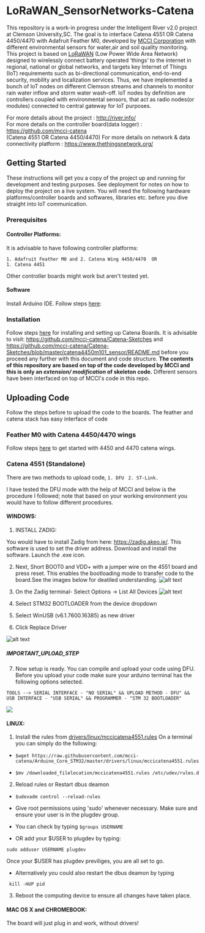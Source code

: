 # LoRaWAN_SensorNetworks-Catena

This repository is a work-in progress under the Intelligent River v2.0 project at Clemson University,SC. The goal is to interface Catena 4551 OR Catena 4450/4470 with Adafruit Feather M0, developed by [MCCI Corporation](http://www.mcci.com/mcci-v5/index.html) with different environmental sensors for water,air and soil quality monitoring. This project is based on [LoRaWAN](https://lora-alliance.org/about-lorawan) (Low Power Wide Area Network) designed to wirelessly connect battery operated ‘things’ to the internet in regional, national or global networks, and targets key Internet of Things (IoT) requirements such as bi-directional communication, end-to-end security, mobility and localization services. Thus, we have implemented a bunch of IoT nodes on different Clemson streams and channels to monitor rain water inflow and storm water wash-off. IoT nodes by definition are controllers coupled with environmental sensors, that act as radio nodes(or modules) connected to central gateway for IoT purposes.

For more details about the project                       :   http://river.info/     
For more details on the controller board(data logger)    :   https://github.com/mcci-catena  
(Catena 4551 OR Catena 4450/4470)
For more details on network & data connectivity platform :   https://www.thethingsnetwork.org/ 

## Getting Started
These instructions will get you a copy of the project up and running for development and testing purposes. See deployment for notes on how to deploy the project on a live system. You will need the following hardware platforms/controller boards and softwares, libraries etc. before you dive straight into IoT communication. 
### Prerequisites 
#### Controller Platforms:
It is advisable to have following controller platforms:
````
1. Adafruit Feather M0 and 2. Catena Wing 4450/4470  OR
1. Catena 4451
`````` 
Other controller boards might work but aren't tested yet. 
#### Software 
Install Arduino IDE. Follow steps [here](https://www.arduino.cc/en/Main/Software): 

### Installation 
Follow steps [here](https://github.com/mcci-catena/Catena-Sketches/blob/master/catena4450m101_sensor/README.md) for installing and setting up Catena Boards. It is advisable to visit: https://github.com/mcci-catena/Catena-Sketches and https://github.com/mcci-catena/Catena-Sketches/blob/master/catena4450m101_sensor/README.md before you proceed any further with this document and code structure. **The contents of this repository are based on top of the code developed by MCCI and this is only an *extension/ modification* of skeleton code.** Different sensors have been interfaced on top of MCCI's code in this repo. 

## Uploading Code
Follow the steps before to upload the code to the boards. The feather and catena stack has easy interface of code 
### Feather M0 with Catena 4450/4470 wings
Follow steps [here](https://github.com/mcci-catena/Catena-Sketches/blob/master/catena4450m101_sensor/README.md) to get started with 4450 and 4470 catena wings. 
### Catena 4551 (Standalone)
There are two methods to upload code, 
``` 1. DFU ```
``` 2. ST-Link.```

I have tested the DFU mode with the help of MCCI and below is the procedure I followed; note that based on your working environment you would have to follow different procedures. 
#### WINDOWS: 
1. INSTALL ZADIG:

You would have to install Zadig from here: https://zadig.akeo.ie/. This software is used to set the driver address. Download and install the software. Launch the .exe icon. 

2. Next, Short BOOT0 and VDD+ with a jumper wire on the 4551 board and press reset. This enables the bootloading mode to transfer code to the board.See the images below for deatiled understanding.
 ![alt text](https://github.com/vpowar/LoRaWAN_SensorNetworks-Catena/blob/master/catena4551_connection.jpg "catena4551_jumper connection")
    
 3. On the Zadig terminal- Select Options -> List All Devices
 ![alt text](https://github.com/vpowar/LoRaWAN_SensorNetworks-Catena/blob/master/extra/Zadig_01.png "Zadig Options")
 
 4. Select STM32 BOOTLOADER from the device dropdown
 
 5. Select WinUSB (v6.1.7600.16385) as new driver
 
 6. Click Replace Driver
 
![alt text](https://github.com/vpowar/LoRaWAN_SensorNetworks-Catena/blob/master/extra/Zadig_02.png "Zadig Options")
 
 
 ##### IMPORTANT_UPLOAD_STEP
 
 7. Now setup is ready. You can compile and upload your code using DFU.
  Before you upload your code make sure your arduino terminal has the following options selected.
  
  ````TOOLS --> SERIAL INTERFACE - "NO SERIAL" && UPLOAD METHOD - DFU" && USB INTERFACE - "USB SERIAL" && PROGRAMMER - "STM 32 BOOTLOADER"````
  
  ![](https://github.com/vpowar/LoRaWAN_SensorNetworks-Catena/blob/master/extra/ArduinoSettings.png)
  
  #### LINUX:
  
  1. Install the rules from [drivers/linux/mccicatena4551.rules](https://github.com/mcci-catena/Arduino_Core_STM32/tree/master/drivers/linux)
 On a terminal you can simply do the following: 
  
  - `````$wget https://raw.githubusercontent.com/mcci-catena/Arduino_Core_STM32/master/drivers/linux/mccicatena4551.rules `````
  
  - `````$mv /downloaded_filelocation/mccicatena4551.rules /etc/udev/rules.d `````
  
  2. Reload rules or Restart dbus deamon
  - ````` $udevadm control --reload-rules `````
  
  - Give root permissions using 'sudo' whenever necessary. Make sure and ensure your user is in the plugdev group. 
  
  - You can check by typing `````$groups USERNAME `````
  
  - OR add your $USER to plugdev by typing: 
  
  ````` sudo adduser USERNAME plugdev ````` 
  
  Once your $USER has plugdev previliges, you are all set to go. 
  
  - Alternatively you could also restart the dbus deamon by typing
  
  ````` kill -HUP pid`````
  
  3. Reboot the computing device to ensure all changes have taken place. 
  
  #### MAC OS X and CHROMEBOOK: 
  The board will just plug in and work, without drivers!
   
  
